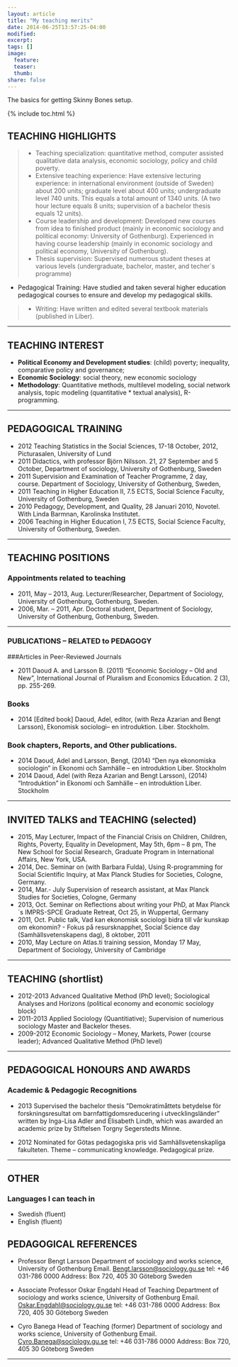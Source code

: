 ```yaml
---
layout: article
title: "My teaching merits"
date: 2014-06-25T13:57:25-04:00
modified:
excerpt:
tags: []
image:
  feature:
  teaser:
  thumb:
share: false
---
```


The basics for getting Skinny Bones setup.

{% include toc.html %}

## TEACHING HIGHLIGHTS

> *	Teaching specialization: quantitative method, computer assisted qualitative data analysis, economic sociology, policy and child poverty. 
> *	Extensive teaching experience: Have extensive lecturing experience: in international environment (outside of Sweden) about 200 units; graduate level about 400 units; undergraduate level 740 units. This equals a total amount of 1340 units. (A two hour lecture equals 8 units; supervision of a bachelor thesis equals 12 units). 
> *	Course leadership and development: Developed new courses from idea to finished product (mainly in economic sociology and political economy: University of Gothenburg). Experienced in having course leadership (mainly in economic sociology and political economy, University of Gothenburg).
> *	Thesis supervision: Supervised numerous student theses at various levels (undergraduate, bachelor, master, and techer´s programme) 
*	Pedagogical Training: Have studied and taken several higher education pedagogical courses to ensure and develop my pedagogical skills. 
> *	Writing: Have written and edited several textbook materials (published in Liber). 


---

## TEACHING INTEREST

* **Political Economy and Development studies**: (child) poverty; inequality, comparative policy and governance; 
* **Economic Sociology**: social theory, new economic sociology
* **Methodology**: Quantitative methods, multilevel modeling, social network analysis, topic modeling (quantitative * textual analysis), R-programming.


---

## PEDAGOGICAL TRAINING

* 2012	Teaching Statistics in the Social Sciences, 17-18 October, 2012, Picturasalen, University of Lund
* 2011	Didactics, with professor Björn Nilsson. 21, 27 September and 5 October, Department of sociology, University of Gothenburg, Sweden 
* 2011	Supervision and Examination of Teacher Programme, 2 day, course. Department of Sociology, University of Gothenburg,  Sweden, 
* 2011	Teaching in Higher Education II,  7.5 ECTS, Social Science Faculty, University of Gothenburg,  Sweden
* 2010	Pedagogy, Development, and Quality, 28 Januari 2010, Novotel. With Linda Barmnan, Karolinska Institutet.
* 2006	Teaching in Higher Education I,  7.5 ECTS, Social Science Faculty, University of Gothenburg,  Sweden.
	

---

## TEACHING POSITIONS 

### Appointments related to teaching
* 2011, May – 2013, Aug.	Lecturer/Researcher, Department of Sociology, University of Gothenburg, Gothenburg, Sweden.
* 2006, Mar. – 2011, Apr.	Doctoral student, Department of Sociology, University of Gothenburg, Gothenburg, Sweden.  


---

### PUBLICATIONS – RELATED to PEDAGOGY

###Articles in Peer-Reviewed Journals
* 2011	Daoud A. and Larsson B. (2011) “Economic Sociology – Old and New”, International Journal of Pluralism and Economics Education. 2 (3), pp. 255-269.

### Books
* 2014	[Edited book] Daoud, Adel, editor, (with Reza Azarian and Bengt Larsson), Ekonomisk sociologi– en introduktion. Liber. Stockholm.

### Book chapters, Reports, and Other publications. 
* 2014	Daoud, Adel and Larsson, Bengt, (2014) “Den nya ekonomiska sociologin” in Ekonomi och Samhälle – en introduktion Liber. Stockholm
* 2014	Daoud, Adel (with Reza Azarian and Bengt Larsson), (2014) “Introduktion” in Ekonomi och Samhälle – en introduktion Liber. Stockholm


---

## INVITED TALKS and TEACHING (selected)

* 2015, May	Lecturer, Impact of the Financial Crisis on Children, Children, Rights, Poverty, Equality in Development, May 5th, 6pm – 8 pm, The New School for Social Research, Graduate Program in International Affairs, New York, USA. 
* 2014, Dec.	Seminar on (with Barbara Fulda), Using R-programming for Social Scientific Inquiry, at Max Planck Studies for Societies, Cologne, Germany.
* 2014, Mar.- July	Supervision of research assistant, at Max Planck Studies for Societies, Cologne, Germany
* 2013, Oct.	Seminar on Reflections about writing your PhD, at Max Planck´s IMPRS-SPCE Graduate Retreat, Oct 25, in Wuppertal, Germany 
* 2011, Oct.	Public talk, Vad kan ekonomisk sociologi bidra till vår kunskap om ekonomin? - Fokus på resursknapphet, Social Science day (Samhällsvetenskapens dag), 8 oktober, 2011
* 2010, May	Lecture on Atlas.ti training session, Monday 17 May, Department of Sociology, University of Cambridge 

---

## TEACHING (shortlist)

* 2012-2013	Advanced Qualitative Method (PhD level); Sociological Analyses and Horizons (political economy and economic sociology block)
* 2011-2013	Applied Sociology (Quantitiative); Supervision of numerious sociology Master and Backelor theses.
* 2009-2012	Economic Sociology – Money, Markets, Power (course leader); Advanced Qualitative Method (PhD level)

---
## PEDAGOGICAL HONOURS AND AWARDS

### Academic & Pedagogic Recognitions

* 2013	Supervised the bachelor thesis ”Demokratimåttets betydelse för forskningsresultat om barnfattigdomsreducering i utvecklingsländer” written by Inga-Lisa Adler and Elisabeth Lindh, which was awarded an academic prize by Stiftelsen Torgny Segerstedts Minne.

* 2012	Nominated for Götas pedagogiska pris vid Samhällsvetenskapliga fakulteten. Theme – communicating knowledge. Pedagogical prize.

---

## OTHER
### Languages I can teach in
* Swedish (fluent)
* English (fluent)


## PEDAGOGICAL REFERENCES 

* Professor Bengt Larsson Department of sociology and works science, University of Gothenburg
Email. Bengt.larsson@sociology.gu.se 
tel: +46 031-786 0000
Address: Box 720, 405 30 Göteborg
Sweden

* Associate Professor Oskar Engdahl 
Head of Teaching
Department of sociology and works science, University of Gothenburg
Email. Oskar.Engdahl@sociology.gu.se 
tel: +46 031-786 0000
Address: Box 720, 405 30 Göteborg
Sweden

* Cyro Banega
Head of Teaching (former)
Department of sociology and works science, University of Gothenburg
Email. Cyro.Banega@sociology.gu.se 
tel: +46 031-786 0000
Address: Box 720, 405 30 Göteborg
Sweden


---


